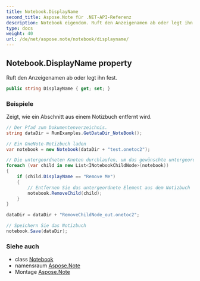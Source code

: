 ```yaml
---
title: Notebook.DisplayName
second_title: Aspose.Note für .NET-API-Referenz
description: Notebook eigendom. Ruft den Anzeigenamen ab oder legt ihn fest.
type: docs
weight: 40
url: /de/net/aspose.note/notebook/displayname/
---
```

## Notebook.DisplayName property

Ruft den Anzeigenamen ab oder legt ihn fest.

```csharp
public string DisplayName { get; set; }
```

### Beispiele

Zeigt, wie ein Abschnitt aus einem Notizbuch entfernt wird.

```csharp
// Der Pfad zum Dokumentenverzeichnis.
string dataDir = RunExamples.GetDataDir_NoteBook();

// Ein OneNote-Notizbuch laden
var notebook = new Notebook(dataDir + "test.onetoc2");

// Die untergeordneten Knoten durchlaufen, um das gewünschte untergeordnete Element zu suchen
foreach (var child in new List<INotebookChildNode>(notebook))
{
    if (child.DisplayName == "Remove Me")
    {
        // Entfernen Sie das untergeordnete Element aus dem Notizbuch
        notebook.RemoveChild(child);
    }
}

dataDir = dataDir + "RemoveChildNode_out.onetoc2";

// Speichern Sie das Notizbuch
notebook.Save(dataDir);
```

### Siehe auch

* class [Notebook](../)
* namensraum [Aspose.Note](../../notebook/)
* Montage [Aspose.Note](../../../)


